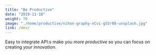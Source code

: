 ```yaml
---
title: "Be Productive"
date: "2019-11-18"
weight: 70
image: "./home/productive/nihon-graphy-nCvi-gS5r88-unsplash.jpg"
link: /dev/
---
```


Easy to integrate API:s make you _more productive_ so you can focus on creating _your innovation_.
